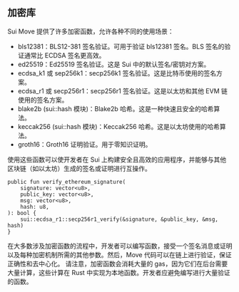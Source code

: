 ## 加密库

Sui Move 提供了许多加密函数，允许各种不同的使用场景：

- bls12381：BLS12-381 签名验证。可用于验证 bls12381 签名。BLS 签名的验证通常比 ECDSA 签名更高效。
- ed25519：Ed25519 签名验证。这是 Sui 中的默认签名/密钥对方案。
- ecdsa_k1 或 sep256k1：secp256k1 签名验证。这是比特币使用的签名方案。
- ecdsa_r1 或 secp256r1：secp256r1 签名验证。这是以太坊和其他 EVM 链使用的签名方案。
- blake2b (sui::hash 模块)：Blake2b 哈希。这是一种快速且安全的哈希算法。
- keccak256 (sui::hash 模块)：Keccak256 哈希。这是以太坊使用的哈希算法。
- groth16：Groth16 证明验证。用于零知识证明。

使用这些函数可以使开发者在 Sui 上构建安全且高效的应用程序，并能够与其他区块链（如以太坊）生成的签名或证明进行互操作。

```move
public fun verify_ethereum_signature(
    signature: vector<u8>,
    public_key: vector<u8>,
    msg: vector<u8>,
    hash: u8,
): bool {
    sui::ecdsa_r1::secp256r1_verify(&signature, &public_key, &msg, hash)
}
```

在大多数涉及加密函数的流程中，开发者可以编写函数，接受一个签名消息或证明以及每种加密机制所需的其他参数。然后，Move 代码可以在链上进行验证，保证正确性和去中心化。
请注意，加密函数会消耗大量的 gas，因为它们在后台需要大量计算，这些计算在 Rust 中实现为本地函数。开发者应避免编写进行大量验证的函数。